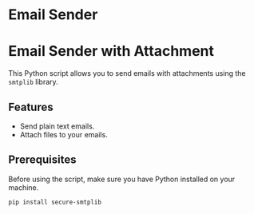 # Email Sender

# Email Sender with Attachment

This Python script allows you to send emails with attachments using the `smtplib` library.

## Features

- Send plain text emails.
- Attach files to your emails.

## Prerequisites

Before using the script, make sure you have Python installed on your machine.

```bash
pip install secure-smtplib
